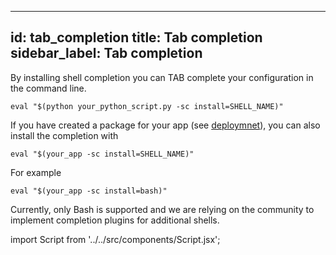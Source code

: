 
---
id: tab_completion
title: Tab completion
sidebar_label: Tab completion
---
By installing shell completion you can TAB complete your configuration in the command line.


```
eval "$(python your_python_script.py -sc install=SHELL_NAME)"
```

If you have created a package for your app (see [deploymnet](../deployment/app_packaging)), you can also install the completion with
```
eval "$(your_app -sc install=SHELL_NAME)"
```
For example
```
eval "$(your_app -sc install=bash)"
```
Currently, only Bash is supported and we are relying on the community to implement completion plugins for additional shells.

import Script from '../../src/components/Script.jsx';
<Script id="asciicast-268046" src="https://asciinema.org/a/268046.js" async={true}></Script> 